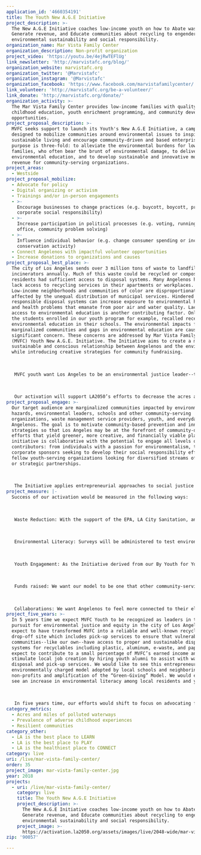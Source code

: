 ```yaml
---
application_id: '4660354191'
title: The Youth New A.G.E Initiative
project_description: >-
  The New A.G.E Initiative coaches low-income youth on how to Abate waste,
  Generate revenue, and Educate communities about recycling to engender
  environmental sustainability and social responsibility.
organization_name: Mar Vista Family Center
organization_description: Non-profit organization
project_video: 'https://youtu.be/4ejRwTEFlUg'
link_newsletter: 'http://marvistafc.org/blog/'
organization_website: marvistafc.org
organization_twitter: '@Marvistafc'
organization_instagram: '@Marvistafc'
organization_facebook: 'https://www.facebook.com/marvistafamilycenter/'
link_volunteer: 'http://marvistafc.org/be-a-volunteer/'
link_donate: 'http://marvistafc.org/donate/'
organization_activity: >-
  The Mar Vista Family Center provides low-income families with quality early
  childhood education, youth enrichment programming, and community development
  opportunities.
project_proposal_description: >-
  MVFC seeks support to launch its Youth's New A.G.E Initiative, a campaign
  designed to mobilize communities around environmental issues to inspire
  sustainable living and encourage community-driven and based enterprise. The
  purpose is three-fold: to alleviate the environmental burdens for low-income
  families, who often bear the brunt of environmental damage, to deliver
  environmental education, and to develop sustainable and innovative models of
  revenue for community-serving organizations.
project_areas:
  - Westside
project_proposal_mobilize:
  - Advocate for policy
  - Digital organizing or activism
  - Trainings and/or in-person engagements
  - >-
    Encourage businesses to change practices (e.g. buycott, boycott, promote
    corporate social responsibility)
  - >-
    Increase participation in political processes (e.g. voting, running for
    office, community problem solving)
  - >-
    Influence individual behavior (e.g. change consumer spending or increase
    conservation activity)
  - Connect Angelenos with impactful volunteer opportunities
  - Increase donations to organizations and causes
project_proposal_best_place: >-
  The city of Los Angeles sends over 3 million tons of waste to landfills or
  incinerators annually. Much of this waste could be recycled or composted if
  residents had sufficient access to disposal systems. Many Angelenos however
  lack access to recycling services in their apartments or workplaces.
  Low-income neighborhoods and communities of color are disproportionately
  affected by the unequal distribution of municipal services. Hindered access to
  responsible disposal systems can increase exposure to environmental hazards
  and health problems that emanate from poor air and water quality. Lack of
  access to environmental education is another contributing factor. Only 10% of
  the students enrolled in our youth program for example, recalled receiving
  environmental education in their schools. The environmental impacts for
  marginalized communities and gaps in environmental education are causes for
  significant concern. These concerns are addressed by Mar Vista Family Center’s
  (MVFC) Youth New A.G.E. Initiative. The Initiative aims to create a more
  sustainable and conscious relationship between Angelenos and the environment
  while introducing creative strategies for community fundraising. 
   
   
   
   MVFC youth want Los Angeles to be an environmental justice leader--that is, a zero waste city that protects its low-income residents from environmental health hazards through community-driven initiatives. The Youth New A.G.E Initiative coaches low-income youth on how to Abate waste, Generate revenue, and Educate communities about waste management in order to engender environmental sustainability, creative fundraising, and social responsibility. The Youth’s Recycling Campaign and “Green-Giving” strategy has encouraged local residents to donate their recycling to MVFC leading to the collection of thousands of plastic bottles and aluminum cans that our youth will cash in. The campaign has raised significant awareness about plastic pollution in the community. 
   
   
   
   Our activation will support LA2050’s efforts to decrease the acres and miles of polluted waterways. Plastic trash from consumer goods makes up the majority of what becomes marine debris which significantly affects the environment, wildlife, and human health. The Initiative’s focus on waste reduction, environmental education, and community fundraising encourages Angelenos to mobilize in favor of cleaner waterways. By educating Angelenos on the benefits of waste reduction and by linking this advocacy to Green Giving, or community fundraising campaigns, we believe that we can clean up the city, protect our waterways, and provide children the environmental quality and sustainability they need to lead healthy and environmentally conscious lives thus decreasing adverse childhood experiences. Our activation also creates and supports resilient communities. Our enterprising approach to the Initiative empowers ecologically fragile communities to reclaim their space and develop financially sustainable models in the process.
project_proposal_engage: >-
  Our target audience are marginalized communities impacted by environmental
  hazards, environmental leaders, schools and other community-serving
  organizations, waste management service providers, youth, and everyday
  Angelenos. The goal is to motivate community-based prevention and innovation
  strategies so that Los Angeles may be at the forefront of community-driven
  efforts that yield greener, more creative, and financially viable plans. The
  initiative is collaborative with the potential to engage all levels of
  contributors: from individuals with a passion for environmentalism, to
  corporate sponsors seeking to develop their social responsibility efforts, to
  fellow youth-serving organizations looking for diversified streams of revenue
  or strategic partnerships.
   
   
   
   The Initiative applies entrepreneurial approaches to social justice issues. Our youth identified earned income as an effective way to reduce pollution in their immediate area by offering prize incentives: “collect the most recycling and win a pizza party.” In applying this same positive reinforcement model to neighboring community serving organizations--be it a school, a church, a shelter, an after-school program, etc., we believe our youth can support the city’s zero waste goal with a series of campaigns: Recycling, Compost, Zero-Waste Days, E-Waste. There will be opportunities for Angelenos to participate in beach and community clean-ups, to serve as sponsors, and to share resources.
project_measure: |-
  Success of our activation would be measured in the following ways: 
   
   
   
   Waste Reduction: With the support of the EPA, LA City Sanitation, and environmentally-driven organizations we will monitor the city’s waterways, recycling efforts, and consumer practices. 
   
   
   
   Environmental Literacy: Surveys will be administered to test environmental literacy before our workshops and thereafter. 
   
   
   
   Youth Engagement: As the Initiative derived from our By Youth for Youth teen program, we want youth to remain the cornerstone of this project. As such, we will track the number of Initiative youth participants as well as those impacted by the program--that is, any youth attending Initiative related events by closely monitoring attendance and participation in community events. 
   
   
   
   Funds raised: We want our model to be one that other community-serving organizations can replicate and find monetary success with. The metrics under this category would calculate the funds raised by MVFC under the New A.G.E Initiative and all funds raised by adopting organizations. 
   
   
   
   Collaborations: We want Angelenos to feel more connected to their elected officials, local governments, and service providers. As such, we will measure the number of collaborations with the public, private, commercial, and manufacturing sectors as well by documenting the number of community volunteers. This will be captured by our website’s ‘How did you hear about us’ section.
project_five_years: >-
  In 5 years time we expect MVFC Youth to be recognized as leaders in the
  pursuit for environmental justice and equity in the city of Los Angeles, we
  expect to have transformed MVFC into a reliable and well-known recyclables
  drop-off site which includes pick-up services to ensure that vulnerable
  communities--like our own--have access to proper and sustainable disposal
  systems for recyclables including plastic, aluminum, e-waste, and paper. We
  expect to contribute to a small percentage of MVFC’s earned income and
  stimulate local job creation by hiring youth alumni to assist with waste
  disposal and pick-up services. We would like to see this entrepreneurial and
  environmentally charged model adopted by local schools and neighboring
  non-profits and amplification of the “Green-Giving” Model. We would expect to
  see an increase in environmental literacy among local residents and youth. 
   
   
   
   In five years time, our efforts would shift to focus on advocating for a policy that requires environmental education in LAUSD public schools with preference for elementary and middle school.
category_metrics:
  - Acres and miles of polluted waterways
  - Prevalence of adverse childhood experiences
  - Resilient communities
category_other:
  - LA is the best place to LEARN
  - LA is the best place to PLAY
  - LA is the healthiest place to CONNECT
category: live
uri: /live/mar-vista-family-center/
order: 35
project_image: mar-vista-family-center.jpg
year: 2018
projects:
  - uri: /live/mar-vista-family-center/
    category: live
    title: The Youth New A.G.E Initiative
    project_description: >-
      The New A.G.E Initiative coaches low-income youth on how to Abate waste,
      Generate revenue, and Educate communities about recycling to engender
      environmental sustainability and social responsibility.
    project_image: >-
      https://activation.la2050.org/assets/images/live/2048-wide/mar-vista-family-center.jpg
zip: '90057'

---
```

